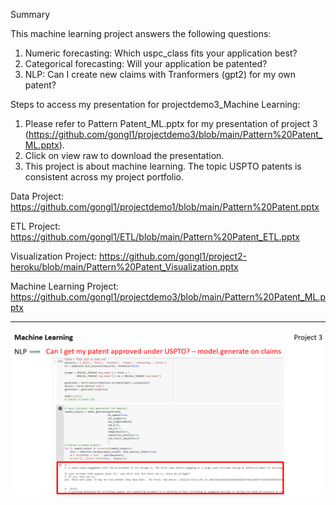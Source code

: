 Summary

This machine learning project answers the following questions:
1. Numeric forecasting: Which uspc_class fits your application best?
2. Categorical forecasting: Will your application be patented?
3. NLP: Can I create new claims with Tranformers (gpt2) for my own patent? 

Steps to access my presentation for projectdemo3_Machine Learning:

1. Please refer to Pattern Patent_ML.pptx for my presentation of project 3 (https://github.com/gongl1/projectdemo3/blob/main/Pattern%20Patent_ML.pptx). 
2. Click on view raw to download the presentation.
3. This project is about machine learning. The topic USPTO patents is consistent across my project portfolio.

Data Project: https://github.com/gongl1/projectdemo1/blob/main/Pattern%20Patent.pptx

ETL Project: https://github.com/gongl1/ETL/blob/main/Pattern%20Patent_ETL.pptx

Visualization Project: https://github.com/gongl1/project2-heroku/blob/main/Pattern%20Patent_Visualization.pptx

Machine Learning Project: https://github.com/gongl1/projectdemo3/blob/main/Pattern%20Patent_ML.pptx

- - -

![1-Logo](ML1.PNG)

